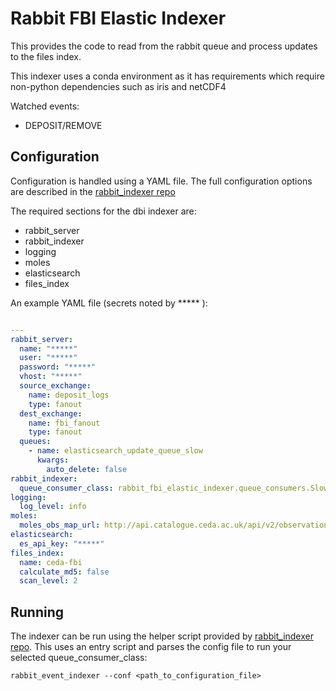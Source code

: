 # Rabbit FBI Elastic Indexer

This provides the code to read from the rabbit queue and process updates
to the files index.

This indexer uses a conda environment as it has requirements which require non-python
dependencies such as iris and netCDF4

Watched events:
- DEPOSIT/REMOVE

## Configuration

Configuration is handled using a YAML file. The full configuration options 
are described in the [rabbit_indexer repo](https://github.com/cedadev/rabbit-index-ingest/blob/master/README.md#rabbit_event_indexer)

The required sections for the dbi indexer are:
- rabbit_server
- rabbit_indexer
- logging
- moles
- elasticsearch
- files_index

An example YAML file (secrets noted by ***** ): 

```yaml

---
rabbit_server:
  name: "*****"
  user: "*****"
  password: "*****"
  vhost: "*****"
  source_exchange:
    name: deposit_logs
    type: fanout
  dest_exchange:
    name: fbi_fanout
    type: fanout
  queues:
    - name: elasticsearch_update_queue_slow
      kwargs:
        auto_delete: false
rabbit_indexer:
  queue_consumer_class: rabbit_fbi_elastic_indexer.queue_consumers.SlowFBSConsumer
logging:
  log_level: info
moles:
  moles_obs_map_url: http://api.catalogue.ceda.ac.uk/api/v2/observations.json/?publicationState__in=citable,published,preview,removed&fields=publicationState,result_field,title,uuid
elasticsearch:
  es_api_key: "*****"
files_index:
  name: ceda-fbi
  calculate_md5: false
  scan_level: 2
```

## Running

The indexer can be run using the helper script provided by [rabbit_indexer repo](https://github.com/cedadev/rabbit-index-ingest/blob/master/README.md#configuration).
This uses an entry script and parses the config file to run your selected queue_consumer_class: 

`rabbit_event_indexer --conf <path_to_configuration_file>`